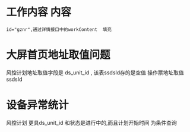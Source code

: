 # 工作内容 内容 
    id="gznr",通过详情接口中的workContent  填充

#  大屏首页地址取值问题
风控计划地址取值字段是 ds_unit_id ,  该表ssdsId存的是空值
操作票地址取值 ssdsId

# 设备异常统计
风控计划 更具ds_unit_id 和状态是进行中的,而且计划开始时间 为条件查询